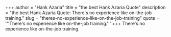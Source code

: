 +++
author = "Hank Azaria"
title = "the best Hank Azaria Quote"
description = "the best Hank Azaria Quote: There's no experience like on-the-job training."
slug = "theres-no-experience-like-on-the-job-training"
quote = '''There's no experience like on-the-job training.'''
+++
There's no experience like on-the-job training.
